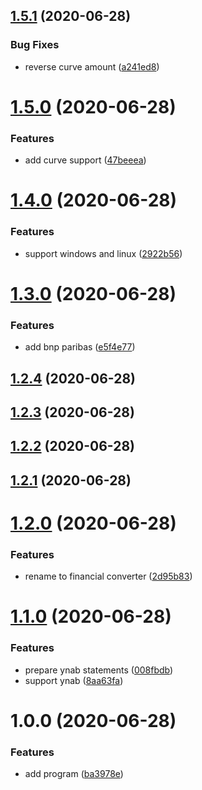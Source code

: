 ## [1.5.1](https://github.com/cumpsd/financial-converter/compare/v1.5.0...v1.5.1) (2020-06-28)


### Bug Fixes

* reverse curve amount ([a241ed8](https://github.com/cumpsd/financial-converter/commit/a241ed868435297b06f1fe3f016fa1e00ca7c74c))

# [1.5.0](https://github.com/cumpsd/financial-converter/compare/v1.4.0...v1.5.0) (2020-06-28)


### Features

* add curve support ([47beeea](https://github.com/cumpsd/financial-converter/commit/47beeeaa2154043d984e35f919691b1d99a123c4))

# [1.4.0](https://github.com/cumpsd/financial-converter/compare/v1.3.0...v1.4.0) (2020-06-28)


### Features

* support windows and linux ([2922b56](https://github.com/cumpsd/financial-converter/commit/2922b56c739eb236cc9f0641a98700d3f5f4b3e9))

# [1.3.0](https://github.com/cumpsd/financial-converter/compare/v1.2.4...v1.3.0) (2020-06-28)


### Features

* add bnp paribas ([e5f4e77](https://github.com/cumpsd/financial-converter/commit/e5f4e77d8ad9fe498b06fc5597069b60971304c7))

## [1.2.4](https://github.com/cumpsd/financial-converter/compare/v1.2.3...v1.2.4) (2020-06-28)

## [1.2.3](https://github.com/cumpsd/financial-converter/compare/v1.2.2...v1.2.3) (2020-06-28)

## [1.2.2](https://github.com/cumpsd/financial-converter/compare/v1.2.1...v1.2.2) (2020-06-28)

## [1.2.1](https://github.com/cumpsd/financial-converter/compare/v1.2.0...v1.2.1) (2020-06-28)

# [1.2.0](https://github.com/cumpsd/financial-converter/compare/v1.1.0...v1.2.0) (2020-06-28)


### Features

* rename to financial converter ([2d95b83](https://github.com/cumpsd/financial-converter/commit/2d95b836ad2ba7384efd2975b424adae7bf1a460))

# [1.1.0](https://github.com/cumpsd/financial-converter/compare/v1.0.0...v1.1.0) (2020-06-28)


### Features

* prepare ynab statements ([008fbdb](https://github.com/cumpsd/financial-converter/commit/008fbdb38dfc7e71214c3c00e6ddfa9e2b86bf64))
* support ynab ([8aa63fa](https://github.com/cumpsd/financial-converter/commit/8aa63fa7a25352bb080cea7611308dde47f7fa50))

# 1.0.0 (2020-06-28)


### Features

* add program ([ba3978e](https://github.com/cumpsd/financial-converter/commit/ba3978e4852d31407c97fe060f5aec8c1218606c))
